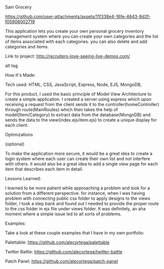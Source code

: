 Sam Grocery



https://github.com/user-attachments/assets/11f338e4-16fe-4643-8d2f-f05908002719



This application lets you create your own personal grocery inventory management system where you can create your own categories and the list of items associated with each categories. you can also delete and add categories and items.

Link to project: http://recruiters-love-seeing-live-demos.com/

alt tag

How It's Made:

Tech used: HTML, CSS, JavaScript, Express, Node, EJS, MongoDB,

For this product, I used the basic principle of Model View Architecture to create a simple application. I created a server using express which upon receiving a request from the client sends it to the controller(homeController) through route(MainRoutes) which then takes the help of model(Item/Category) to extract data from the database(MongoDB) and sends the data to the view(index.ejs/item.ejs) to create a unique display for each client.

Optimizations

(optional)

To make the application more secure, it would be a great idea to create a login system where each user can create their own list and not interfere with others. it would also be a great idea to add a single view page for each item that describes each item in detail.

Lessons Learned:

I learned to be more patient while approaching a problem and look for a solution from a different perspective. for instance, when I was having problem with connecting public css folder to apply designs to the views folder, I took a step back and found out I needed to provide the proper route to the css folder in ejs file under views folder. It was definitely, an aha moment where a simple issue led to all sorts of problems.

Examples:

Take a look at these couple examples that I have in my own portfolio:

Palettable: https://github.com/alecortega/palettable

Twitter Battle: https://github.com/alecortega/twitter-battle

Patch Panel: https://github.com/alecortega/patch-panel
